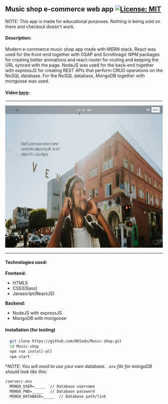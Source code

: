 ## Music shop e-commerce web app [![License: MIT](https://img.shields.io/badge/License-MIT-yellow.svg)](https://opensource.org/licenses/MIT)

NOTE: This app is made for educational purposes. Nothing is being sold on there and checkout doesn't work.

#### Description:

Modern e-commerce music shop app made with MERN stack. React was used for the front-end together with GSAP and Scrollmagic NPM packages for creating better animations and react-router for routing and keeping the URL synced with the page. NodeJS was used for the back-end together with expressJS for creating REST APIs that perform CRUD operations on the NoSQL database. For the NoSQL database, MongoDB together with mongoose was used.

#### Video <a href="https://player.vimeo.com/video/370718718" target="_blank">here</a>:

<hr/>

<img src="./video-thumbnail.png" width="800" height="455"/>

<hr/>

#### Technologies used:

**Frontend:**

- HTML5
- CSS3(Sass)
- Javascript(ReactJS)

**Backend:**

- NodeJS with expressJS
- MongoDB with mongoose

#### Installation (for testing)

```sh
  git clone https://github.com/DKSadx/Music-shop.git
  cd Music-shop
  npm run install-all
  npm start
```

\*_NOTE: You will need to use your own database.
`.env` file for mongoDB should look like this:_

```env
/server/.env
  MONGO_USER=_____  // Database username
  MONGO_PWD=_____   // Database password
  MONGO_DATABASE=_____  // Database path/link
```
